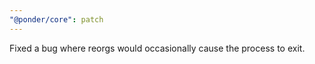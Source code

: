 ```yaml
---
"@ponder/core": patch
---
```


Fixed a bug where reorgs would occasionally cause the process to exit.
